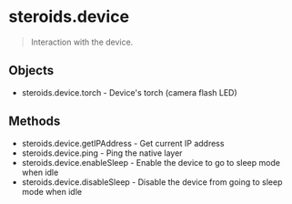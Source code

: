 steroids.device
==========

  > Interaction with the device.

Objects
-------
- steroids.device.torch - Device's torch (camera flash LED)

Methods
-------
- steroids.device.getIPAddress - Get current IP address
- steroids.device.ping - Ping the native layer
- steroids.device.enableSleep - Enable the device to go to sleep mode when idle
- steroids.device.disableSleep - Disable the device from going to sleep mode when idle
